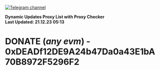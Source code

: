 [![Telegram channel](https://img.shields.io/endpoint?url=https://runkit.io/damiankrawczyk/telegram-badge/branches/master?url=https://t.me/n4z4v0d)](https://t.me/n4z4v0d) 

**Dynamic Updates Proxy List with Proxy Checker**  
**Last Updated: 21.12.23 05:13**

# DONATE (_any evm_) - 0xDEADf12DE9A24b47Da0a43E1bA70B8972F5296F2
